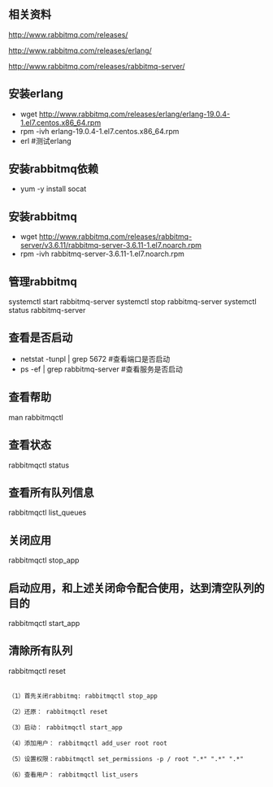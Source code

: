 ## 相关资料
http://www.rabbitmq.com/releases/

http://www.rabbitmq.com/releases/erlang/

http://www.rabbitmq.com/releases/rabbitmq-server/


## 安装erlang
- wget http://www.rabbitmq.com/releases/erlang/erlang-19.0.4-1.el7.centos.x86_64.rpm
- rpm -ivh erlang-19.0.4-1.el7.centos.x86_64.rpm
- erl #测试erlang

## 安装rabbitmq依赖
- yum -y install socat

## 安装rabbitmq
- wget http://www.rabbitmq.com/releases/rabbitmq-server/v3.6.11/rabbitmq-server-3.6.11-1.el7.noarch.rpm
- rpm -ivh rabbitmq-server-3.6.11-1.el7.noarch.rpm

## 管理rabbitmq
systemctl start rabbitmq-server
systemctl stop rabbitmq-server
systemctl status rabbitmq-server

## 查看是否启动
- netstat -tunpl | grep 5672	#查看端口是否启动
- ps -ef | grep rabbitmq-server	#查看服务是否启动

## 查看帮助
man rabbitmqctl			
## 查看状态
rabbitmqctl status		
## 查看所有队列信息
rabbitmqctl list_queues		

## 关闭应用
rabbitmqctl stop_app		
## 启动应用，和上述关闭命令配合使用，达到清空队列的目的
rabbitmqctl start_app		
## 清除所有队列
rabbitmqctl reset		
 
```
（1）首先关闭rabbitmq: rabbitmqctl stop_app

（2）还原： rabbitmqctl reset

（3）启动： rabbitmqctl start_app

（4）添加用户： rabbitmqctl add_user root root

（5）设置权限：rabbitmqctl set_permissions -p / root ".*" ".*" ".*"

（6）查看用户： rabbitmqctl list_users
```
